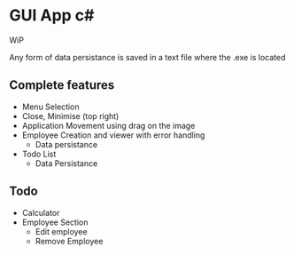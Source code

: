 # GUI App c#
 WiP
 
Any form of data persistance is saved in a text file where the .exe is located
 
## Complete features
- Menu Selection
- Close, Minimise (top right)
-  Application Movement using drag on the image
- Employee Creation and viewer with error handling
	- Data persistance
 - Todo List
 	- Data Persistance


## Todo
- Calculator
- Employee Section
	- Edit employee
   	- Remove Employee
